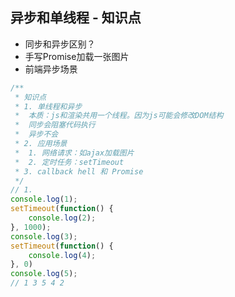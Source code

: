 ## 异步和单线程 - 知识点
+ 同步和异步区别？
+ 手写Promise加载一张图片
+ 前端异步场景

``` js
/**
 * 知识点
 * 1. 单线程和异步
 *  本质：js和渲染共用一个线程。因为js可能会修改DOM结构
 *  同步会阻塞代码执行
 *  异步不会
 * 2. 应用场景
 *  1. 网络请求：如ajax加载图片
 *  2. 定时任务：setTimeout
 * 3. callback hell 和 Promise
 */
// 1.
console.log(1);
setTimeout(function() {
    console.log(2);
}, 1000);
console.log(3);
setTimeout(function() {
    console.log(4);
}, 0)
console.log(5);
// 1 3 5 4 2
```
